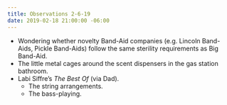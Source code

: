 ```yaml
---
title: Observations 2-6-19
date: 2019-02-18 21:00:00 -06:00
---
```


- Wondering whether novelty Band-Aid companies (e.g. Lincoln Band-Aids, Pickle Band-Aids) follow the same sterility requirements as Big Band-Aid.
- The little metal cages around the scent dispensers in the gas station bathroom.
- Labi Siffre’s *The Best Of* (via Dad).
	- The string arrangements.
	- The bass-playing.
